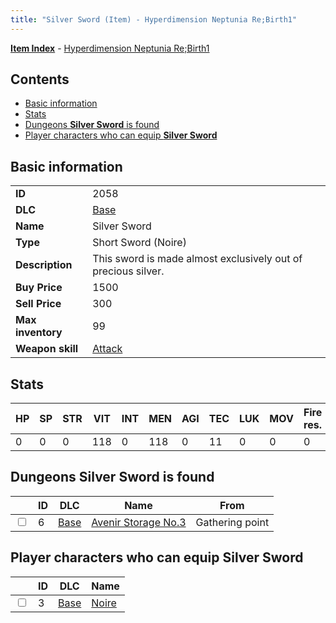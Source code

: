 ```yaml
---
title: "Silver Sword (Item) - Hyperdimension Neptunia Re;Birth1"
---
```


[**Item Index**](/neptunia/rb1/item/index.html) - [Hyperdimension Neptunia Re;Birth1](/neptunia/rb1)

## Contents

- [Basic information](#basic-information)
- [Stats](#stats)
- [Dungeons **Silver Sword** is found](#dungeons-silver-sword-is-found)
- [Player characters who can equip **Silver Sword**](#player-characters-who-can-equip-silver-sword)

## Basic information

|   |   |
| -- | -- |
| **ID** | 2058 |
| **DLC** | [Base](/neptunia/rb1/dlc/1-base.html) |
| **Name** | Silver Sword |
| **Type** | Short Sword (Noire) |
| **Description** | This sword is made almost exclusively out of precious silver. |
| **Buy Price** | 1500 |
| **Sell Price** | 300 |
| **Max inventory** | 99 |
| **Weapon skill** | [Attack](/neptunia/rb1/skill/1-401-attack.html) |


## Stats

| HP | SP | STR | VIT | INT | MEN | AGI | TEC | LUK | MOV | Fire res. | Ice res. | Wind res. | Lightning res. |
| -- | -- | --- | --- | --- | --- | --- | --- | --- | --- | --------- | -------- | --------- | -------------- |
| 0 | 0 | 0 | 118 | 0 | 118 | 0 | 11 | 0 | 0 | 0 | 0 | 0 | 0 |


## Dungeons **Silver Sword** is found

|    | ID | DLC | Name | From |
| -- | -- | --- | ---- | ---- |
| <input type="checkbox" id="rb1-dungeon-1-6" class="trackbox" /> | 6 | [Base](/neptunia/rb1/dlc/1-base.html) | [Avenir Storage No.3](/neptunia/rb1/dungeon/1-6-avenir-storage-no-3.html) | Gathering point |


## Player characters who can equip **Silver Sword**

|    | ID | DLC | Name |
| -- | -- | --- | ---- |
| <input type="checkbox" id="rb1-player-1-3" class="trackbox" /> | 3 | [Base](/neptunia/rb1/dlc/1-base.html) | [Noire](/neptunia/rb1/player/1-3-noire.html) |
